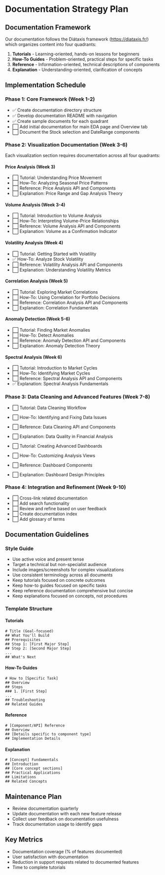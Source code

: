 # Documentation Strategy Plan

## Documentation Framework

Our documentation follows the Diátaxis framework (https://diataxis.fr/) which organizes content into four quadrants:

1. **Tutorials** - Learning-oriented, hands-on lessons for beginners
2. **How-To Guides** - Problem-oriented, practical steps for specific tasks
3. **Reference** - Information-oriented, technical descriptions of components
4. **Explanation** - Understanding-oriented, clarification of concepts

## Implementation Schedule

### Phase 1: Core Framework (Week 1-2)
- ✅ Create documentation directory structure
- ✅ Develop documentation README with navigation
- ✅ Create sample documents for each quadrant
- ⬜ Add initial documentation for main EDA page and Overview tab
- ⬜ Document the Stock selection and DateRange components

### Phase 2: Visualization Documentation (Week 3-6)
Each visualization section requires documentation across all four quadrants:

#### Price Analysis (Week 3)
- ⬜ Tutorial: Understanding Price Movement
- ⬜ How-To: Analyzing Seasonal Price Patterns
- ⬜ Reference: Price Analysis API and Components
- ⬜ Explanation: Price Range and Gap Analysis Theory

#### Volume Analysis (Week 3-4)
- ⬜ Tutorial: Introduction to Volume Analysis
- ⬜ How-To: Interpreting Volume-Price Relationships
- ⬜ Reference: Volume Analysis API and Components
- ⬜ Explanation: Volume as a Confirmation Indicator

#### Volatility Analysis (Week 4)
- ⬜ Tutorial: Getting Started with Volatility
- ✅ How-To: Analyze Stock Volatility
- ⬜ Reference: Volatility Analysis API and Components
- ⬜ Explanation: Understanding Volatility Metrics

#### Correlation Analysis (Week 5)
- ⬜ Tutorial: Exploring Market Correlations
- ⬜ How-To: Using Correlation for Portfolio Decisions
- ⬜ Reference: Correlation Analysis API and Components
- ⬜ Explanation: Correlation Fundamentals

#### Anomaly Detection (Week 5-6)
- ⬜ Tutorial: Finding Market Anomalies
- ⬜ How-To: Detect Anomalies
- ⬜ Reference: Anomaly Detection API and Components
- ⬜ Explanation: Anomaly Detection Theory

#### Spectral Analysis (Week 6)
- ⬜ Tutorial: Introduction to Market Cycles
- ⬜ How-To: Identifying Market Cycles
- ⬜ Reference: Spectral Analysis API and Components
- ✅ Explanation: Spectral Analysis Fundamentals

### Phase 3: Data Cleaning and Advanced Features (Week 7-8)
- ⬜ Tutorial: Data Cleaning Workflow
- ⬜ How-To: Identifying and Fixing Data Issues
- ⬜ Reference: Data Cleaning API and Components
- ⬜ Explanation: Data Quality in Financial Analysis

- ⬜ Tutorial: Creating Advanced Dashboards
- ⬜ How-To: Customizing Analysis Views
- ⬜ Reference: Dashboard Components
- ⬜ Explanation: Dashboard Design Principles

### Phase 4: Integration and Refinement (Week 9-10)
- ⬜ Cross-link related documentation
- ⬜ Add search functionality
- ⬜ Review and refine based on user feedback
- ⬜ Create documentation index
- ⬜ Add glossary of terms

## Documentation Guidelines

### Style Guide
- Use active voice and present tense
- Target a technical but non-specialist audience
- Include images/screenshots for complex visualizations
- Use consistent terminology across all documents
- Keep tutorials focused on concrete outcomes
- Keep how-to guides focused on specific tasks
- Keep reference documentation comprehensive but concise
- Keep explanations focused on concepts, not procedures

### Template Structure

#### Tutorials
```
# Title (Goal-focused)
## What You'll Build
## Prerequisites
## Step 1: [First Major Step]
## Step 2: [Second Major Step]
...
## What's Next
```

#### How-To Guides
```
# How to [Specific Task]
## Overview
## Steps
### 1. [First Step]
...
## Troubleshooting
## Related Guides
```

#### Reference
```
# [Component/API] Reference
## Overview
## [Details specific to component type]
## Implementation Details
```

#### Explanation
```
# [Concept] Fundamentals
## Introduction
## [Core concept sections]
## Practical Applications
## Limitations
## Related Concepts
```

## Maintenance Plan
- Review documentation quarterly
- Update documentation with each new feature release
- Collect user feedback on documentation usefulness
- Track documentation usage to identify gaps

## Key Metrics
- Documentation coverage (% of features documented)
- User satisfaction with documentation
- Reduction in support requests related to documented features
- Time to complete tutorials